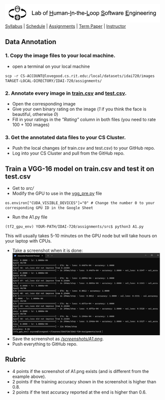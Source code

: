[<img width=900 src="../img/title.png?raw=yes">](../README.md)   
[Syllabus](../README.md) |
[Schedule](../schedule.md) |
[Assignments](README.md) |
[Term Paper](../termpaper/README.md) |
[Instructor](http://zhe-yu.github.io) 
## Data Annotation

### 1. Copy the image files to your local machine.
- open a terminal on your local machine
```
scp -r CS-ACCOUNT@lovegood.cs.rit.edu:/local/datasets/idai720/images TARGET-LOCAL-DIRECTORY/IDAI-720/assignments/
```

### 2. Annotate every image in [train.csv](data/train.csv) and [test.csv](data/test.csv).
- Open the corresponding image
- Give your own binary rating on the image (_1_ if you think the face is beautiful, otherwise _0_)
- Fill in your ratings in the _"Rating"_ column in both files (you need to rate 100 + 100 images)

### 3. Get the annotated data files to your CS Cluster.
- Push the local changes (of train.csv and test.csv) to your GitHub repo.
- Log into your CS Cluster and pull from the GitHub repo.

## Train a VGG-16 model on train.csv and test it on test.csv
- Get to _src/_
- Modify the GPU to use in the [vgg_pre.py](src/vgg_pre.py) file
```
os.environ["CUDA_VISIBLE_DEVICES"]="0" # Change the number 0 to your corresponding GPU ID in the Google Sheet
```
- Run the A1.py file
```
(tf2_gpu_env) YOUR-PATH/IDAI-720/assignments/src$ python3 A1.py
```
This will usually takes 5-10 minutes on the GPU node but will take hours on your laptop with CPUs.
- Take a screenshot when it is done:
![Screenshot A1](screenshots/A1.png)
- Save the screenshot as [_/screenshots/A1.png_](screenshots/A1.png).
- Push everything to GitHub repo.

## Rubric
- 4 points if the screenshot of A1.png exists (and is different from the example above).
- 2 points if the training accuracy shown in the screenshot is higher than 0.8.
- 2 points if the test accuracy reported at the end is higher than 0.6.
 
